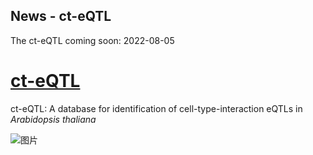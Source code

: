 ## News - ct-eQTL

The ct-eQTL coming soon: 2022-08-05 


# [ct-eQTL]()
ct-eQTL: A database for identification of cell-type-interaction eQTLs in *Arabidopsis thaliana*

![图片](https://user-images.githubusercontent.com/11934986/183028468-17ad674b-7445-4cf4-a30a-3c1d27ccaa3a.png)

